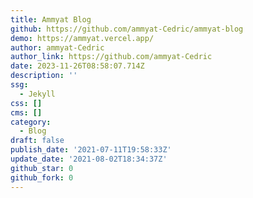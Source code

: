 ```yaml
---
title: Ammyat Blog
github: https://github.com/ammyat-Cedric/ammyat-blog
demo: https://ammyat.vercel.app/
author: ammyat-Cedric
author_link: https://github.com/ammyat-Cedric
date: 2023-11-26T08:58:07.714Z
description: ''
ssg:
  - Jekyll
css: []
cms: []
category:
  - Blog
draft: false
publish_date: '2021-07-11T19:58:33Z'
update_date: '2021-08-02T18:34:37Z'
github_star: 0
github_fork: 0
---
```

